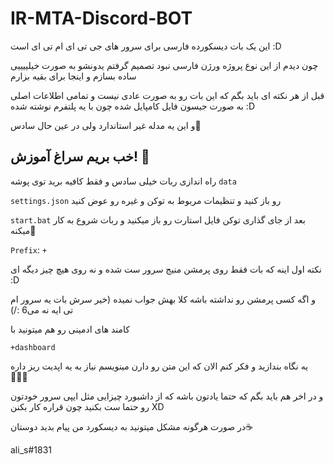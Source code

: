 # IR-MTA-Discord-BOT
این یک بات دیسکورده فارسی برای سرور های جی تی ای ام تی ای است  :D


چون دیدم از این نوع پروژه ورژن فارسی نبود تصمیم گرفتم یدونشو به صورت خیلییییی ساده بسازم و اینجا برای بقیه بزارم

قبل از هر نکته ای باید بگم که این بات رو به صورت عادی نیست و تمامی اطلاعات اصلی به صورت جیسون فایل کامپایل شده چون با یه پلتفرم نوشته شده :D

و این یه مدله غیر استاندارد ولی در عین حال سادس🍇

## خب بریم سراغ آموزش! 🥨


راه اندازی ربات خیلی سادس و فقط کافیه برید توی پوشه ``data``

``settings.json`` رو باز کنید و تنظیمات مربوط به توکن و غیره رو عوض کنید

``start.bat`` بعد از جای گذاری توکن فایل استارت رو باز میکنید و ربات شروع به کار میکنه🥞


``Prefix``: ``+``


نکته اول اینه که بات فقط روی پرمشن منیج سرور ست شده و نه روی هیچ چیز دیگه ای :D

و اگه کسی پرمشن رو نداشته باشه کلا بهش جواب نمیده (خیر سرش بات یه سرور ام تی ایه نه می6 :/)


کامند های ادمینی رو هم میتونید با 


``+dashboard``


یه نگاه بندازید و فکر کنم الان که این متن رو دارن مینویسم نیاز به یه اپدیت ریز داره 🧑🏻‍💻


و در اخر هم باید بگم که حتما یادتون باشه که از داشبورد چیزایی مثل ایپی سرور خودتون رو حتما ست بکنید چون قراره کار بکنن XD


در صورت هرگونه مشکل میتونید به دیسکورد من پیام بدید دوستان☕️ 


ali_s#1831

